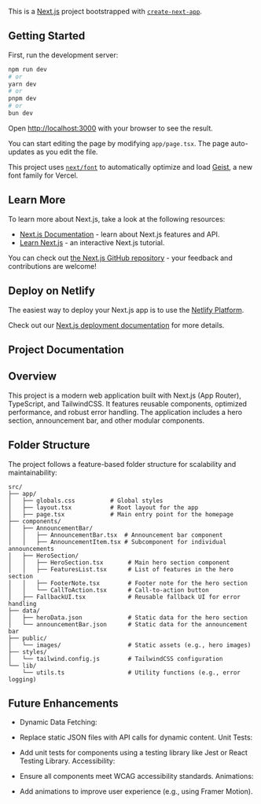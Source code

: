 This is a [Next.js](https://nextjs.org) project bootstrapped with [`create-next-app`](https://nextjs.org/docs/app/api-reference/cli/create-next-app).

## Getting Started

First, run the development server:

```bash
npm run dev
# or
yarn dev
# or
pnpm dev
# or
bun dev
```

Open [http://localhost:3000](http://localhost:3000) with your browser to see the result.

You can start editing the page by modifying `app/page.tsx`. The page auto-updates as you edit the file.

This project uses [`next/font`](https://nextjs.org/docs/app/building-your-application/optimizing/fonts) to automatically optimize and load [Geist](https://vercel.com/font), a new font family for Vercel.

## Learn More

To learn more about Next.js, take a look at the following resources:

- [Next.js Documentation](https://nextjs.org/docs) - learn about Next.js features and API.
- [Learn Next.js](https://nextjs.org/learn) - an interactive Next.js tutorial.

You can check out [the Next.js GitHub repository](https://github.com/vercel/next.js) - your feedback and contributions are welcome!

## Deploy on Netlify

The easiest way to deploy your Next.js app is to use the [Netlify Platform](https://docs.netlify.com/).

Check out our [Next.js deployment documentation](https://nextjs.org/docs/app/building-your-application/deploying) for more details.

## Project Documentation

## Overview

This project is a modern web application built with Next.js (App Router), TypeScript, and TailwindCSS. It features reusable components, optimized performance, and robust error handling. The application includes a hero section, announcement bar, and other modular components.

## Folder Structure

The project follows a feature-based folder structure for scalability and maintainability:

```
src/
├── app/
│   ├── globals.css          # Global styles
│   ├── layout.tsx           # Root layout for the app
│   ├── page.tsx             # Main entry point for the homepage
├── components/
│   ├── AnnouncementBar/
│   │   ├── AnnouncementBar.tsx  # Announcement bar component
│   │   ├── AnnouncementItem.tsx # Subcomponent for individual announcements
│   ├── HeroSection/
│   │   ├── HeroSection.tsx       # Main hero section component
│   │   ├── FeaturesList.tsx      # List of features in the hero section
│   │   ├── FooterNote.tsx        # Footer note for the hero section
│   │   └── CallToAction.tsx      # Call-to-action button
│   ├── FallbackUI.tsx            # Reusable fallback UI for error handling
├── data/
│   ├── heroData.json             # Static data for the hero section
│   └── announcementBar.json      # Static data for the announcement bar
├── public/
│   └── images/                   # Static assets (e.g., hero images)
├── styles/
│   └── tailwind.config.js        # TailwindCSS configuration
└── lib/
    └── utils.ts                  # Utility functions (e.g., error logging)
```

## Future Enhancements

- Dynamic Data Fetching:

- Replace static JSON files with API calls for dynamic content.
  Unit Tests:

- Add unit tests for components using a testing library like Jest or React Testing Library.
  Accessibility:

- Ensure all components meet WCAG accessibility standards.
  Animations:

- Add animations to improve user experience (e.g., using Framer Motion).
